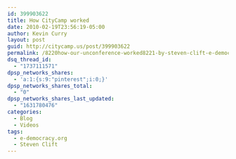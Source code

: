 ```yaml
---
id: 399903622
title: How CityCamp worked
date: 2010-02-19T23:56:19-05:00
author: Kevin Curry
layout: post
guid: http://citycamp.us/post/399903622
permalink: /8220how-our-unconference-worked8221-by-steven-clift-e-democracyorg/
dsq_thread_id:
  - "1737111571"
dpsp_networks_shares:
  - 'a:1:{s:9:"pinterest";i:0;}'
dpsp_networks_shares_total:
  - "0"
dpsp_networks_shares_last_updated:
  - "1631780476"
categories:
  - Blog
  - Videos
tags:
  - e-democracy.org
  - Steven Clift
---
```

